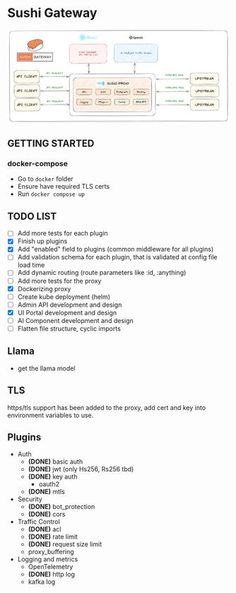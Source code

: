 # Sushi Gateway

![High Level Design](./docs/images/design.png)

## GETTING STARTED

### docker-compose

- Go to `docker` folder
- Ensure have required TLS certs
- Run `docker compose up`

## TODO LIST

- [ ] Add more tests for each plugin
- [x] Finish up plugins
- [x] Add "enabled" field to plugins (common middleware for all plugins)
- [ ] Add validation schema for each plugin, that is validated at config file load time
- [ ] Add dynamic routing (route parameters like :id, :anything)
- [ ] Add more tests for the proxy
- [x] Dockerizing proxy
- [ ] Create kube deployment (helm)
- [ ] Admin API development and design
- [x] UI Portal development and design
- [ ] AI Component development and design
- [ ] Flatten file structure, cyclic imports

## Llama

- get the llama model

## TLS

https/tls support has been added to the proxy, add cert and key into environment variables to use.

## Plugins

- Auth
  - **(DONE)** basic auth
  - **(DONE)** jwt (only Hs256, Rs256 tbd)
  - **(DONE)** key auth
    - oauth2
  - **(DONE)** mtls
- Security
  - **(DONE)** bot_protection
  - **(DONE)** cors
- Traffic Control
  - **(DONE)** acl
  - **(DONE)** rate limit
  - **(DONE)** request size limit
  - proxy_buffering
- Logging and metrics
  - OpenTelemetry
  - **(DONE)** http log
  - kafka log

